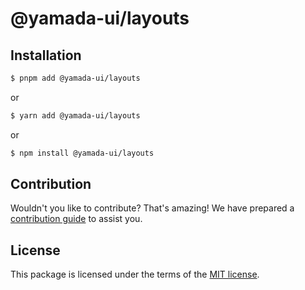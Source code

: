 # @yamada-ui/layouts

## Installation

```sh
$ pnpm add @yamada-ui/layouts
```

or

```sh
$ yarn add @yamada-ui/layouts
```

or

```sh
$ npm install @yamada-ui/layouts
```

## Contribution

Wouldn't you like to contribute? That's amazing! We have prepared a [contribution guide](https://github.com/yamada-ui/yamada-ui/blob/main/CONTRIBUTING.md) to assist you.

## License

This package is licensed under the terms of the
[MIT license](https://github.com/yamada-ui/yamada-ui/blob/main/LICENSE).
